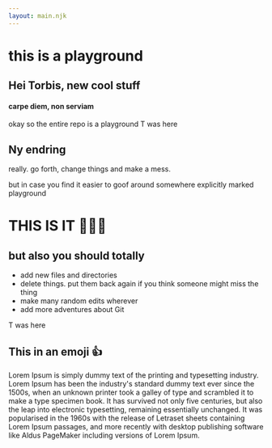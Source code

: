 ```yaml
---
layout: main.njk
---
```


<h1>this is a playground</h1>

<h2>Hei Torbis, new cool stuff</h2>

<h4>carpe diem, non serviam</h4>

okay so the entire repo is a playground T was here

<h2>Ny endring</h2>

really. go forth, change things and make a mess.

but in case you find it easier to goof around
somewhere explicitly marked playground

<h1>THIS IS IT 🤸🏻‍♀️</h1>

## but also you should totally

- add new files and directories
- delete things. put them back again if you think someone might miss the thing
- make many random edits wherever
- add more adventures about Git

T was here

## This in an emoji :thumbsup:

Lorem Ipsum is simply dummy text of the printing and typesetting industry. Lorem Ipsum has been the industry's standard dummy text ever since the 1500s, when an unknown printer took a galley of type and scrambled it to make a type specimen book. It has survived not only five centuries, but also the leap into electronic typesetting, remaining essentially unchanged. It was popularised in the 1960s with the release of Letraset sheets containing Lorem Ipsum passages, and more recently with desktop publishing software like Aldus PageMaker including versions of Lorem Ipsum.
